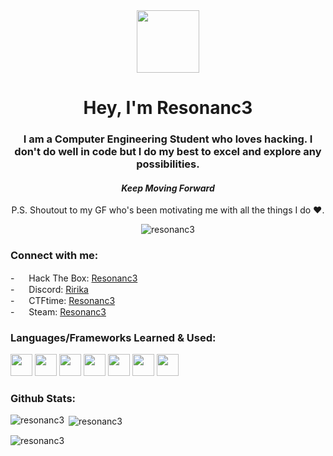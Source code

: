 <!--- Medias/Assets
![giphy](https://github.com/Resonanc3/Resonanc3/assets/79844632/4c30320e-dfd1-400c-8cbc-e3136c7aefd1)
![Anurag's GitHub stats](https://github-readme-stats.vercel.app/api?username=resonanc3&show_icons=true&hide=contribs,prs&cache_seconds=86400&theme=tokyonight)
![hack-the-box 256x256](https://github.com/Resonanc3/Resonanc3/assets/79844632/3cf935fb-4c3e-434a-a051-4ba74d76b61b)
![unnamed (4)](https://github.com/Resonanc3/Resonanc3/assets/79844632/072cb206-a121-48a5-87fb-1cb939b70616)
![discord 256x256](https://github.com/Resonanc3/Resonanc3/assets/79844632/16f041db-a8b7-4905-84b7-f791fa4c5ac6)
![steam 256x256](https://github.com/Resonanc3/Resonanc3/assets/79844632/cae707fb-b514-407a-92c9-42f6d30a7f20)
![linux 220x256](https://github.com/Resonanc3/Resonanc3/assets/79844632/31de9da1-7538-4c10-beeb-28151285b623)
![flutter-icon-2048x2048-ufx4idi8](https://github.com/Resonanc3/Resonanc3/assets/79844632/54914fdc-0ce9-4cab-b733-df3bc08d214a)
![Git-Icon-1788C](https://github.com/Resonanc3/Resonanc3/assets/79844632/8b9cb321-f708-490d-854c-52b93ea323b3)
![png-transparent-arduino-macos-bigsur-icon-thumbnail](https://github.com/Resonanc3/Resonanc3/assets/79844632/4a4cfcc1-2ad7-45ab-bed9-f9ee6aa510c3)
![926px-C_Programming_Language svg](https://github.com/Resonanc3/Resonanc3/assets/79844632/70062bf1-3348-438c-88b1-9bc8b54d265d)
![5968282](https://github.com/Resonanc3/Resonanc3/assets/79844632/e86f31f1-a54f-4b6a-97fd-2d8fb11e4d2c)
![Python-logo-notext svg](https://github.com/Resonanc3/Resonanc3/assets/79844632/746a3386-2821-49c4-8372-3c242ad88ab2)
--->

<div id="header" align="center">
  <img src="https://github.com/Resonanc3/Resonanc3/assets/79844632/4c30320e-dfd1-400c-8cbc-e3136c7aefd1" width="100"/>
</div>

<h1 align="center">Hey, I'm Resonanc3</h1>
<h3 align="center">I am a Computer Engineering Student who loves hacking. I don't do well in code but I do my best to excel and explore any possibilities.</h3>
<h4 align="center"><i>Keep Moving Forward</i></h4>
<p align="center">P.S. Shoutout to my GF who's been motivating me with all the things I do ❤️.</p>

<p align="center"> <img src="https://komarev.com/ghpvc/?username=resonanc3&label=Profile%20views&color=0e75b6&style=flat" alt="resonanc3" /> </p>

<h3 align="left">Connect with me:</h3>
<p align="left">
  - <img src="https://github.com/Resonanc3/Resonanc3/assets/79844632/3cf935fb-4c3e-434a-a051-4ba74d76b61b" width="15"> Hack The Box: <a href="https://app.hackthebox.com/profile/1006224">Resonanc3</a><br>
  - <img src="https://github.com/Resonanc3/Resonanc3/assets/79844632/16f041db-a8b7-4905-84b7-f791fa4c5ac6" width="15"> Discord: <a href="https://discord.com/users/745265976488099961">Ririka</a><br>
  - <img src="https://github.com/Resonanc3/Resonanc3/assets/79844632/072cb206-a121-48a5-87fb-1cb939b70616" width="15"> CTFtime: <a href="https://ctftime.org/user/171224">Resonanc3</a><br>
  - <img src="https://github.com/Resonanc3/Resonanc3/assets/79844632/cae707fb-b514-407a-92c9-42f6d30a7f20" width="15"> Steam: <a href="https://steamcommunity.com/profiles/76561198277881162/">Resonanc3</a>
</p>

<h3 align="left">Languages/Frameworks Learned & Used:</h3>
<p align="left">
  <img src="https://github.com/Resonanc3/Resonanc3/assets/79844632/31de9da1-7538-4c10-beeb-28151285b623" width="35">
  <img src="https://github.com/Resonanc3/Resonanc3/assets/79844632/54914fdc-0ce9-4cab-b733-df3bc08d214a" width="35">
  <img src="https://github.com/Resonanc3/Resonanc3/assets/79844632/8b9cb321-f708-490d-854c-52b93ea323b3" width="35">
  <img src="https://github.com/Resonanc3/Resonanc3/assets/79844632/4a4cfcc1-2ad7-45ab-bed9-f9ee6aa510c3" width="35">
  <img src="https://github.com/Resonanc3/Resonanc3/assets/79844632/70062bf1-3348-438c-88b1-9bc8b54d265d" width="35">
  <img src="https://github.com/Resonanc3/Resonanc3/assets/79844632/e86f31f1-a54f-4b6a-97fd-2d8fb11e4d2c" width="35">
  <img src="https://github.com/Resonanc3/Resonanc3/assets/79844632/746a3386-2821-49c4-8372-3c242ad88ab2" width="35">
</p>

<h3 align="left">Github Stats:</h3>
<p><img align="left" src="https://github-readme-stats.vercel.app/api/top-langs?username=resonanc3&theme=tokyonight&show_icons=true&locale=en&layout=compact" alt="resonanc3" /></p>

<p>&nbsp;<img align="center" src="https://github-readme-stats.vercel.app/api?username=resonanc3&theme=tokyonight&show_icons=true" alt="resonanc3" /></p>

<p><img align="center" src="https://github-readme-streak-stats.herokuapp.com/?user=resonanc3&" alt="resonanc3" /></p>


